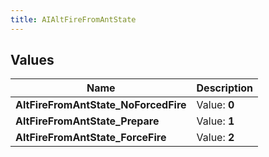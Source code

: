 ```yaml
---
title: AIAltFireFromAntState
---
```


## Values
| Name | Description |
| ---- | ----------- |
| **AltFireFromAntState_NoForcedFire** | Value: **0** |
| **AltFireFromAntState_Prepare** | Value: **1** |
| **AltFireFromAntState_ForceFire** | Value: **2** |

